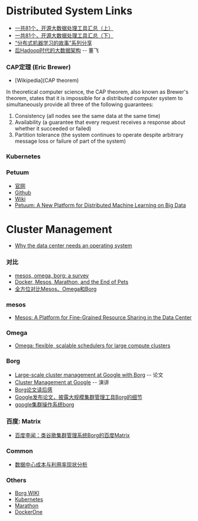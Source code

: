 # Distributed System Links
- [一共81个，开源大数据处理工具汇总（上）](http://www.36dsj.com/archives/24852)
- [一共81个，开源大数据处理工具汇总（下）](http://www.36dsj.com/archives/25042)
- [“分布式机器学习的故事”系列分享](http://cxwangyi.github.io/notes/2014-01-20-distributed-machine-learning.html)
- [后Hadoop时代的大数据架构](http://zhuanlan.zhihu.com/donglaoshi/19962491?from=timeline&isappinstalled=0) -- 董飞


### CAP定理 (Eric Brewer)
- [Wikipedia](CAP theorem)

In theoretical computer science, the CAP theorem, also known as Brewer's theorem, states that it is impossible for a distributed computer system to simultaneously provide all three of the following guarantees:
1. Consistency (all nodes see the same data at the same time)
2. Availability (a guarantee that every request receives a response about whether it succeeded or failed)
3. Partition tolerance (the system continues to operate despite arbitrary message loss or failure of part of the system)


### Kubernetes


### Petuum
- [官网](http://petuum.github.io/)
- [Github](https://github.com/petuum/public)
- [Wiki](https://github.com/petuum/public/wiki)
- [Petuum: A New Platform for Distributed Machine Learning on Big Data](http://arxiv.org/pdf/1312.7651v2.pdf)


# Cluster Management
- [Why the data center needs an operating system](http://radar.oreilly.com/2014/12/why-the-data-center-needs-an-operating-system.html)

### 对比
- [mesos, omega, borg: a survey](http://www.umbrant.com/blog/2015/mesos_omega_borg_survey.html)
- [Docker, Mesos, Marathon, and the End of Pets](http://blog.factual.com/docker-mesos-marathon-and-the-end-of-pets)
- [全方位对比Mesos、Omega和Borg](http://www.infoq.com/cn/articles/comparison-of-mesos-omega-and-borg)

### mesos
- [Mesos: A Platform for Fine-Grained Resource Sharing in the Data Center](https://www.cs.berkeley.edu/~alig/papers/mesos.pdf)

### Omega
- [Omega: flexible, scalable schedulers for large compute clusters](http://research.google.com/pubs/pub41684.html)

### Borg
- [Large-scale cluster management at Google with Borg](http://static.googleusercontent.com/media/research.google.com/en/us/pubs/archive/43438.pdf) -- 论文
- [Cluster Management at Google](http://www.infoq.com/presentations/cluster-management-google) -- 演讲
- [Borg论文读后感](http://mp.weixin.qq.com/s?__biz=MjM5MzYzMzkyMQ==&mid=204283418&idx=1&sn=658fcdff9eafddfd1542cdb77f81828f#rd)
- [Google发布论文，披露大规模集群管理工具Borg的细节](http://mp.weixin.qq.com/s?__biz=MjM5MDE0Mjc4MA==&mid=205863827&idx=2&sn=650c55fc981f187ad2a34a7906811ac1#rd)
- [google集群操作系统borg](http://pipul.org/2015/05/large-scale-cluster-management-at-google-with-borg/)

### 百度: Matrix
- [百度李闻：类谷歌集群管理系统Borg的百度Matrix](http://news.csdn.net/article_preview.html?preview=1&reload=1&arcid=2822017)

### Common
- [数据中心成本与利用率现状分析](http://www.ccf.org.cn/resources/1190201776262/2015/05/12/8.pdf)

### Others
- [Borg WIKI](http://en.wikipedia.org/wiki/Borg_%28Star_Trek%29)
- [Kubernetes](https://github.com/GoogleCloudPlatform/kubernetes)
- [Marathon](https://github.com/mesosphere/marathon)
- [DockerOne](http://dockerone.com/)
